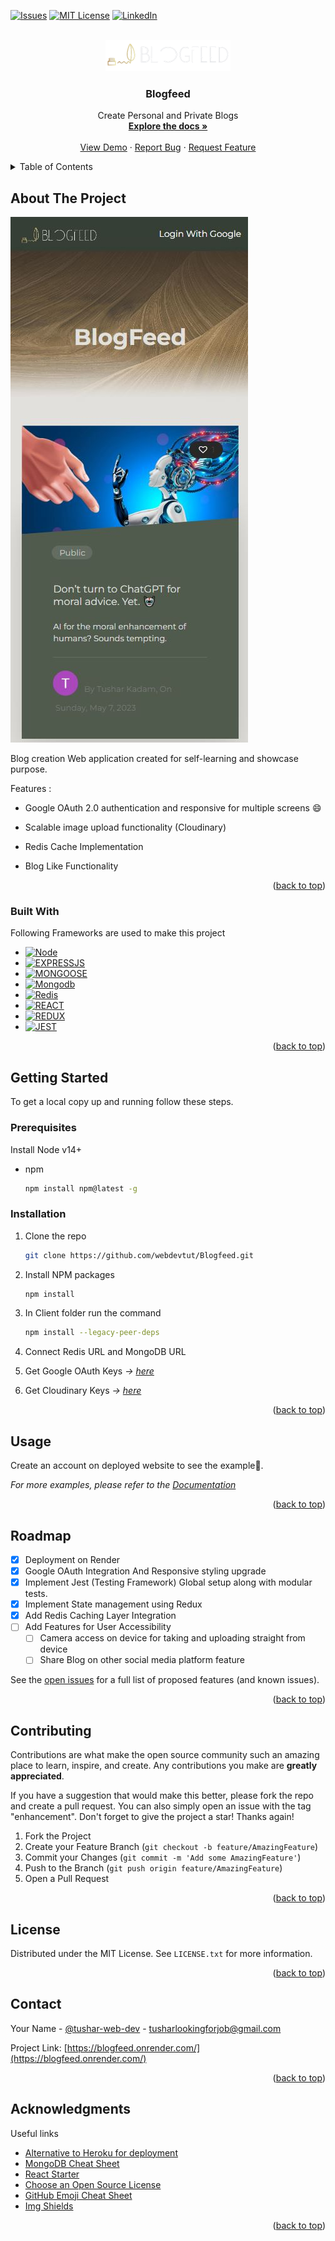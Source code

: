 <a name="readme-top"></a>

[![Issues][issues-shield]][issues-url]
[![MIT License][license-shield]][license-url]
[![LinkedIn][linkedin-shield]][linkedin-url]

<!-- PROJECT LOGO -->
<br />
<div align="center">
  <a href="https://github.com/webdevtut/Blogfeed">
    <img src="client/public/logo.png" alt="Logo" width="200" height="50">
  </a>

  <h3 align="center">Blogfeed</h3>

  <p align="center">
    Create Personal and Private Blogs
    <br />
    <a href="https://github.com/webdevtut/Blogfeed/blob/master/README.md"><strong>Explore the docs »</strong></a>
    <br />
    <br />
    <a href="https://blogfeed.onrender.com/">View Demo</a>
    ·
    <a href="https://github.com/webdevtut/Blogfeed/issues">Report Bug</a>
    ·
    <a href="https://github.com/webdevtut/Blogfeed/issues">Request Feature</a>
  </p>
</div>

<!-- TABLE OF CONTENTS -->
<details>
  <summary>Table of Contents</summary>
  <ol>
    <li>
      <a href="#about-the-project">About The Project</a>
      <ul>
        <li><a href="#built-with">Built With</a></li>
      </ul>
    </li>
    <li>
      <a href="#getting-started">Getting Started</a>
      <ul>
        <li><a href="#prerequisites">Prerequisites</a></li>
        <li><a href="#installation">Installation</a></li>
      </ul>
    </li>
    <li><a href="#usage">Usage</a></li>
    <li><a href="#roadmap">Roadmap</a></li>
    <li><a href="#contributing">Contributing</a></li>
    <li><a href="#license">License</a></li>
    <li><a href="#contact">Contact</a></li>
    <li><a href="#acknowledgments">Acknowledgments</a></li>
  </ol>
</details>

<!-- ABOUT THE PROJECT -->

## About The Project

[![Blogfeed Screen Shot][product-screenshot]](https://blogfeed.onrender.com/)

Blog creation Web application created for self-learning and showcase purpose.

Features :

- Google OAuth 2.0 authentication and responsive for multiple screens :smile:

- Scalable image upload functionality (Cloudinary)

- Redis Cache Implementation 

- Blog Like Functionality


<p align="right">(<a href="#readme-top">back to top</a>)</p>

### Built With

Following Frameworks are used to make this project

- [![Node][Node.io]][Node-url]
- [![EXPRESSJS][EXPRESSJS.io]][EXPRESSJS-url]
- [![MONGOOSE][MONGOOSE.io]][MONGOOSE-url]
- [![Mongodb][Mongodb.io]][Mongodb-url]
- [![Redis][Redis.io]][Redis-url]
- [![REACT][REACT.io]][REACT-url]
- [![REDUX][REDUX.io]][REDUX-url]
- [![JEST][JEST.io]][JEST-url]


<p align="right">(<a href="#readme-top">back to top</a>)</p>

<!-- GETTING STARTED -->

## Getting Started

To get a local copy up and running follow these steps.

### Prerequisites

Install Node v14+ 

- npm
  ```sh
  npm install npm@latest -g
  ```

### Installation

1. Clone the repo
   ```sh
   git clone https://github.com/webdevtut/Blogfeed.git
   ```
2. Install NPM packages
   ```sh
   npm install
   ```
3. In Client folder run the command
   ```sh
   npm install --legacy-peer-deps
   ```
4. Connect Redis URL and MongoDB URL

5. Get Google OAuth Keys _&rarr; [here](https://developers.google.com/identity/protocols/oauth2)_

6. Get Cloudinary Keys _&rarr; [here](https://cloudinary.com/developers)_

<p align="right">(<a href="#readme-top">back to top</a>)</p>

<!-- USAGE EXAMPLES -->

## Usage

Create an account on deployed website to see the example🤗.

_For more examples, please refer to the [Documentation](https://blogfeed.onrender.com/)_

<p align="right">(<a href="#readme-top">back to top</a>)</p>

<!-- ROADMAP -->

## Roadmap

- [x] Deployment on Render
- [x] Google OAuth Integration And Responsive styling upgrade
- [x] Implement Jest (Testing Framework) Global setup along with modular tests.
- [x] Implement State management using Redux
- [x] Add Redis Caching Layer Integration
- [ ] Add Features for User Accessibility
  - [ ] Camera access on device for taking and uploading straight from device
  - [ ] Share Blog on other social media platform feature 

See the [open issues](https://github.com/webdevtut/Blogfeed/issues) for a full list of proposed features (and known issues).

<p align="right">(<a href="#readme-top">back to top</a>)</p>

<!-- CONTRIBUTING -->

## Contributing

Contributions are what make the open source community such an amazing place to learn, inspire, and create. Any contributions you make are **greatly appreciated**.

If you have a suggestion that would make this better, please fork the repo and create a pull request. You can also simply open an issue with the tag "enhancement".
Don't forget to give the project a star! Thanks again!

1. Fork the Project
2. Create your Feature Branch (`git checkout -b feature/AmazingFeature`)
3. Commit your Changes (`git commit -m 'Add some AmazingFeature'`)
4. Push to the Branch (`git push origin feature/AmazingFeature`)
5. Open a Pull Request

<p align="right">(<a href="#readme-top">back to top</a>)</p>

<!-- LICENSE -->

## License

Distributed under the MIT License. See `LICENSE.txt` for more information.

<p align="right">(<a href="#readme-top">back to top</a>)</p>

<!-- CONTACT -->

## Contact

Your Name - [@tushar-web-dev](https://linkedin.com/in/tushar-web-dev/) - tusharlookingforjob@gmail.com

Project Link: [https://blogfeed.onrender.com/](https://blogfeed.onrender.com/)

<p align="right">(<a href="#readme-top">back to top</a>)</p>

<!-- ACKNOWLEDGMENTS -->

## Acknowledgments

Useful links

- [Alternative to Heroku for deployment](https://render.com/)
- [MongoDB Cheat Sheet](https://www.mongodb.com/developer/products/mongodb/cheat-sheet/)
- [React Starter](https://create-react-app.dev/)
- [Choose an Open Source License](https://choosealicense.com)
- [GitHub Emoji Cheat Sheet](https://www.webpagefx.com/tools/emoji-cheat-sheet)
- [Img Shields](https://shields.io)



<p align="right">(<a href="#readme-top">back to top</a>)</p>

<!-- MARKDOWN LINKS & IMAGES -->

[issues-shield]: https://img.shields.io/github/issues/webdevtut/Blogfeed.svg?style=for-the-badge
[issues-url]: https://github.com/webdevtut/Blogfeed/issues
[license-shield]: https://img.shields.io/github/license/webdevtut/blogfeed.svg?style=for-the-badge
[license-url]: https://github.com/webdevtut/Blogfeed/blob/master/LICENSE.txt
[linkedin-shield]: https://img.shields.io/badge/-LinkedIn-black.svg?style=for-the-badge&logo=linkedin&colorB=555
[linkedin-url]: https://linkedin.com/in/tushar-web-dev/
[product-screenshot]: screenshots/product_screenshot.jpg
[Redis.io]: https://img.shields.io/badge/Redis-DC382D?style=for-the-badge&logo=redis&logoColor=white
[Redis-url]: https://redis.io/
[EXPRESSJS.io]: https://img.shields.io/badge/ExpressJS-000000?style=for-the-badge&logo=express&logoColor=white
[EXPRESSJS-url]: https://expressjs.com/
[MONGOOSE.io]: https://img.shields.io/badge/Mongoose-880000?style=for-the-badge&logo=mongoose&logoColor=white
[MONGOOSE-url]: https://mongoosejs.com/
[Mongodb.io]: https://img.shields.io/badge/MONGODB-47A248?style=for-the-badge&logo=mongodb&logoColor=white
[Mongodb-url]: https://www.mongodb.com/
[Node.io]: https://img.shields.io/badge/Node.js-339933?style=for-the-badge&logo=nodedotjs&logoColor=white
[Node-url]: https://nodejs.org/
[REACT.io]: https://img.shields.io/badge/React-61DAFB?style=for-the-badge&logo=react&logoColor=white
[REACT-url]: https://react.dev/
[REDUX.io]: https://img.shields.io/badge/Redux-764ABC?style=for-the-badge&logo=redux&logoColor=white
[REDUX-url]: https://redux.js.org/
[JEST.io]: https://img.shields.io/badge/JEST-C21325?style=for-the-badge&logo=jest&logoColor=white
[JEST-url]: https://jestjs.io/

